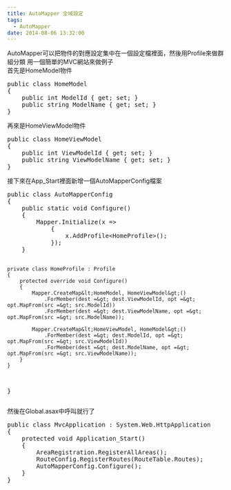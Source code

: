 ```yaml
---
title: AutoMapper 全域設定
tags:
  - AutoMapper
date: 2014-08-06 13:32:00
---
```


<div>AutoMapper可以把物件的對應設定集中在一個設定檔裡面，然後用Profile來做群組分類
用一個簡單的MVC網站來做例子</div>
<div>首先是HomeModel物件</div><div><pre class="brush:csharp">public class HomeModel
{
    public int ModelId { get; set; }
    public string ModelName { get; set; }
}
</pre></div>
<div>再來是HomeViewModel物件</div><div><pre class="brush:csharp">public class HomeViewModel
{
    public int ViewModelId { get; set; }
    public string ViewModelName { get; set; }
}
</pre></div>
<div>接下來在App_Start裡面新增一個AutoMapperConfig檔案</div><div><pre class="brush:csharp">public class AutoMapperConfig
{
    public static void Configure()
    {
        Mapper.Initialize(x =&gt;
            {
                x.AddProfile&lt;HomeProfile&gt;();
            });
    }

    private class HomeProfile : Profile
    {
        protected override void Configure()
        {
            Mapper.CreateMap&lt;HomeModel, HomeViewModel&gt;()
                .ForMember(dest =&gt; dest.ViewModelId, opt =&gt; opt.MapFrom(src =&gt; src.ModelId))
                .ForMember(dest =&gt; dest.ViewModelName, opt =&gt; opt.MapFrom(src =&gt; src.ModelName));

            Mapper.CreateMap&lt;HomeViewModel, HomeModel&gt;()
                .ForMember(dest =&gt; dest.ModelId, opt =&gt; opt.MapFrom(src =&gt; src.ViewModelId))
                .ForMember(dest =&gt; dest.ModelName, opt =&gt; opt.MapFrom(src =&gt; src.ViewModelName));
        }
    }
}
</pre></div>
<div>然後在Global.asax中呼叫就行了</div><div><pre class="brush:csharp">public class MvcApplication : System.Web.HttpApplication
{
    protected void Application_Start()
    {
        AreaRegistration.RegisterAllAreas();
        RouteConfig.RegisterRoutes(RouteTable.Routes);
        AutoMapperConfig.Configure();
    }
}
</pre></div>